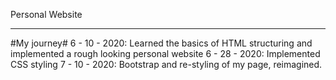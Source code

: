 Personal Website
<hr>
#My journey#
6 - 10 - 2020: Learned the basics of HTML structuring and implemented a rough looking personal website
6 - 28 - 2020: Implemented CSS styling
7 - 10 - 2020: Bootstrap and re-styling of my page, reimagined.
